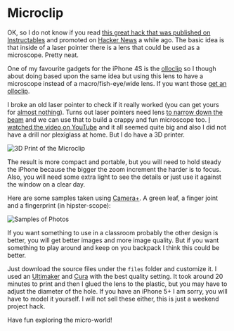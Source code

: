 Microclip
=========

OK, so I do not know if you read [this great hack that was published on Instructables](http://www.instructables.com/id/10-Smartphone-to-digital-microscope-conversion/) and promoted on [Hacker News](https://news.ycombinator.com/item?id=6624995) a while ago. The basic idea is that inside of a laser pointer there is a lens that could be used as a microscope. Pretty neat. 

One of my favourite gadgets for the iPhone 4S is the [olloclip](http://www.olloclip.com) so I though about doing based upon the same idea but using this lens to have a microscope instead of a macro/fish-eye/wide lens. If you want those [get an olloclip](http://www.amazon.com/s/?_encoding=UTF8&camp=1789&creative=390957&field-keywords=olloclip&linkCode=ur2&tag=marcellano-20).

I broke an old laser pointer to check if it really worked (you can get yours for [almost nothing](http://www.amazon.com/gp/product/B005KSHXEI/ref=as_li_ss_il?ie=UTF8&camp=1789&creative=390957&creativeASIN=B005KSHXEI&linkCode=as2&tag=marcellano-20)). Turns out laser pointers need lens [to narrow down the beam](https://en.wikipedia.org/wiki/Collimator) and we can use that to build a crappy and fun microscope too. [I watched the video on YouTube](https://www.youtube.com/watch?v=KpMTkr_aiYU) and it all seemed quite big and also I did not have a drill nor plexiglass at home. But I do have a 3D printer. 

![3D Print of the Microclip](https://raw.github.com/marcelinollano/microclip/master/print.png)

The result is more compact and portable, but you will need to hold steady the iPhone because the bigger the zoom increment the harder is to focus. Also, you will need some extra light to see the details or just use it against the window on a clear day.

Here are some samples taken using [Camera+](http://campl.us). A green leaf, a finger joint and a fingerprint (in hipster-scope):

![Samples of Photos](https://raw.github.com/marcelinollano/microclip/master/samples.png)

If you want something to use in a classroom probably the other design is better, you will get better images and more image quality. But if you want something to play around and keep on you backpack I think this could be better.

Just download the source files under the `files` folder and customize it. I used an [Ultimaker](http://ultimaker.com) and [Cura](http://software.ultimaker.com) with the best quality setting. It took around 20 minutes to print and then I glued the lens to the plastic, but you may have to adjust the diameter of the hole. If you have an iPhone 5+ I am sorry, you will have to model it yourself. I will not sell these either, this is just a weekend project hack.

Have fun exploring the micro-world!

